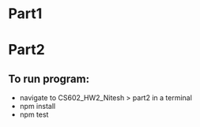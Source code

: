 
# Part1
# Part2
## To run program:
- navigate to CS602_HW2_Nitesh > part2 in a terminal
- npm install
- npm test